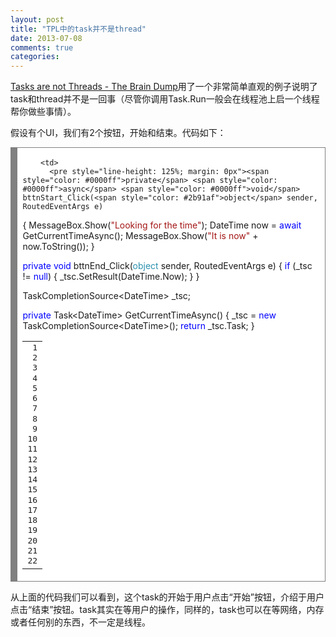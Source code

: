 ```yaml
---
layout: post
title: "TPL中的task并不是thread"
date: 2013-07-08
comments: true
categories: 
---
```

<p><a href="http://blogs.msdn.com/b/benwilli/archive/2013/04/24/tasks-are-not-threads.aspx">Tasks are not Threads - The Brain Dump</a>用了一个非常简单直观的例子说明了task和thread并不是一回事（尽管你调用Task.Run一般会在线程池上启一个线程帮你做些事情）。</p>  <p>假设有个UI，我们有2个按钮，开始和结束。代码如下：</p>  <div style="border-bottom: gray 0.1em solid; border-left: gray 0.8em solid; padding-bottom: 0.2em; padding-left: 0.6em; width: auto; padding-right: 0.6em; background: #ffffff; overflow: auto; border-top: gray 0.1em solid; border-right: gray 0.1em solid; padding-top: 0.2em">   <table><tbody>       <tr>         <td>           <pre style="line-height: 125%; margin: 0px"> 1
 2
 3
 4
 5
 6
 7
 8
 9
10
11
12
13
14
15
16
17
18
19
20
21
22</pre>
        </td>

        <td>
          <pre style="line-height: 125%; margin: 0px"><span style="color: #0000ff">private</span> <span style="color: #0000ff">async</span> <span style="color: #0000ff">void</span> bttnStart_Click(<span style="color: #2b91af">object</span> sender, RoutedEventArgs e)
{
    MessageBox.Show(<span style="color: #a31515">&quot;Looking for the time&quot;</span>);
    DateTime now = <span style="color: #0000ff">await</span> GetCurrentTimeAsync();
    MessageBox.Show(<span style="color: #a31515">&quot;It is now&quot;</span> + now.ToString());
}

<span style="color: #0000ff">private</span> <span style="color: #0000ff">void</span> bttnEnd_Click(<span style="color: #2b91af">object</span> sender, RoutedEventArgs e)
{
    <span style="color: #0000ff">if</span> (_tsc != <span style="color: #0000ff">null</span>)
    {
        _tsc.SetResult(DateTime.Now);
    }
}

TaskCompletionSource&lt;DateTime&gt; _tsc;

<span style="color: #0000ff">private</span> Task&lt;DateTime&gt; GetCurrentTimeAsync()
{
    _tsc = <span style="color: #0000ff">new</span> TaskCompletionSource&lt;DateTime&gt;();
    <span style="color: #0000ff">return</span> _tsc.Task;
}</pre>
        </td>
      </tr>
    </tbody></table>
</div>

<p>从上面的代码我们可以看到，这个task的开始于用户点击“开始”按钮，介绍于用户点击“结束”按钮。task其实在等用户的操作，同样的，task也可以在等网络，内存或者任何别的东西，不一定是线程。</p>